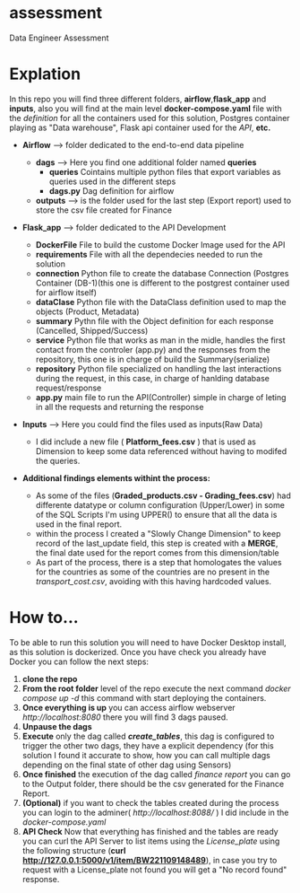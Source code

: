 # assessment
Data Engineer Assessment

# Explation
In this repo you will find three different folders, **airflow**,**flask_app** and **inputs**, also you will find at the main level **docker-compose.yaml** file with the *definition* for all the containers used for this solution, Postgres container playing as "Data warehouse", Flask api container used for the *API*, **etc.**


* **Airflow** --> folder dedicated to the end-to-end data pipeline
  * **dags** --> Here you find one additional folder named **queries**
      * **queries** Cointains multiple python files that export variables as queries used in the different steps
      *  **dags.py** Dag definition for airflow
  * **outputs** --> is the folder used for the last step (Export report) used to store the csv file created for Finance
    
* **Flask_app** --> folder dedicated to the API Development
    * **DockerFile** File to build the custome Docker Image used for the API
    * **requirements** File with all the dependecies needed to run the solution
    * **connection** Python file to create the database Connection (Postgres Container (DB-1)(this one is different to the postgrest container used for airflow itself)
    * **dataClase** Python file with the DataClass definition used to map the objects (Product, Metadata)
    * **summary** Pythn file with the Object definition for each response (Cancelled, Shipped/Success)
    * **service** Python file that works as man in the midle, handles the first contact from the controler (app.py) and the responses from the repository, this one is in charge of build the Summary(serialize)
    * **repository** Python file specialized on handling the last interactions during the request, in this case, in charge of hanlding database request/response
    * **app.py** main file to run the API(Controller) simple in charge of leting in all the requests and returning the response
  
* **Inputs** --> Here you could find the files used as inputs(Raw Data)
    * I did include a new file ( **Platform_fees.csv** ) that is used as Dimension to keep some data referenced without having to modifed the queries.

* **Additional findings elements withint the process:**
    * As some of the files (**Graded_products.csv - Grading_fees.csv**) had differente datatype or column configuration (Upper/Lower) in some of the SQL Scripts I'm using UPPER() to ensure that all the data is used in the final report.
    * within the process I created a "Slowly Change Dimension" to keep record of the last_update field, this step is created with a **MERGE**, the final date used for the report comes from this dimension/table
    * As part of the process, there is a step that homologates the values for the countries as some of the countries are no present in the *transport_cost.csv*, avoiding with this having hardcoded values.

# How to...

To be able to run this solution you will need to have Docker Desktop install, as this solution is dockerized. Once you have check you already have Docker you can follow the next steps:
1. **clone the repo**
2. **From the root folder** level of the repo execute the next command *docker compose up -d* this command with start deploying the containers.
3. **Once everything is up** you can access airflow webserver *http://localhost:8080* there you will find 3 dags paused.
4. **Unpause the dags**
5. **Execute** only the dag called ***create_tables***, this dag is configured to trigger the other two dags, they have a explicit dependency (for this solution I found it accurate to show, how you can call multiple dags depending on the final state of other dag using Sensors)
6. **Once finished** the execution of the dag called *finance report* you can go to the Output folder, there should be the csv generated for the Finance Report.
7. **(Optional)** if you want to check the tables created during the process you can login to the adminer( *http://localhost:8088/* ) I did include in the *docker-compose.yaml*
8. **API Check** Now that everything has finished and the tables are ready you can curl the API Server to list items using the *License_plate* using the following structure (**curl http://127.0.0.1:5000/v1/item/BW221109148489**), in case you try to request with a License_plate not found you will get a "No record found" response.
